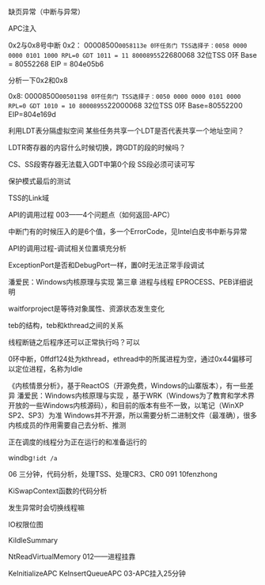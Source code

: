 <!-- TOC -->


<!-- /TOC -->

缺页异常（中断与异常）

APC注入

0x2与0x8号中断
0x2：
00008500`0058113e
0环任务门
TSS选择子：0058
0000 0000 0101 1000
RPL=0 GDT
1011 = 11
80008955`22680068
32位TSS 0环
Base = 80552268
EIP = 804e05b6

分析一下0x2和0x8

0x8:
00008500`00501198
0环任务门
TSS选择子：0050
0000 0000 0101 0000
RPL=0 GDT
1010 = 10
80008955`22000068
32位TSS 0环
Base=80552200
EIP=804e169d


利用LDT表分隔虚拟空间
某些任务共享一个LDT是否代表共享一个地址空间？

LDTR寄存器的内容什么时候切换，跨GDT的段的时候吗？

CS、SS段寄存器无法载入GDT中第0个段
SS段必须可读可写

保护模式最后的测试

TSS的Link域

API的调用过程
003——4个问题点（如何返回-APC）

中断门有的时候压入的是6个值，多一个ErrorCode，见Intel白皮书中断与异常

API的调用过程-调试相关位置填充分析

ExceptionPort是否和DebugPort一样，置0时无法正常手段调试

潘爱民：Windows内核原理与实现   第三章 进程与线程   EPROCESS、PEB详细说明

waitforproject是等待对象属性、资源状态发生变化

teb的结构，teb和kthread之间的关系

线程断链之后程序还可以正常执行吗？可以

0环中断，0ffdf124处为kthread，ethread中的所属进程为空，通过0x44偏移可以定位进程，名称为Idle

《内核情景分析》，基于ReactOS（开源免费，Windows的山寨版本），有一些差异
潘爱民：Windows内核原理与实现 ，基于WRK（Windows为了教育和学术界开放的一些Windows内核源码），和目前的版本有些不一致，以笔记（WinXP SP2、SP3）为准
Windows并不开源，所以需要分析二进制文件（最准确），很多内核成员的作用需要自己去分析、推测

正在调度的线程分为正在运行的和准备运行的

windbg`!idt /a`

06 三分钟，代码分析，处理TSS、处理CR3、CR0
091 10fenzhong

KiSwapContext函数的代码分析

发生异常时会切换线程嘛


IO权限位图

KiIdleSummary


NtReadVirtualMemory
012——进程挂靠

KeInitializeAPC
KeInsertQueueAPC
03-APC挂入25分钟